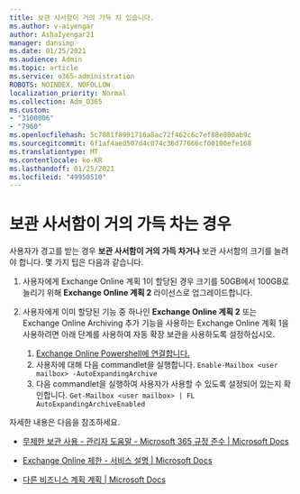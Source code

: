 ```yaml
---
title: 보관 사서함이 거의 가득 차 있습니다.
ms.author: v-aiyengar
author: AshaIyengar21
manager: dansimp
ms.date: 01/25/2021
ms.audience: Admin
ms.topic: article
ms.service: o365-administration
ROBOTS: NOINDEX, NOFOLLOW
localization_priority: Normal
ms.collection: Adm_O365
ms.custom:
- "3100006"
- "7960"
ms.openlocfilehash: 5c7081f8991716a8ac72f462c6c7ef88e800ab9c
ms.sourcegitcommit: 6f1af4aed507d4c074c36d77666cf00100efe168
ms.translationtype: MT
ms.contentlocale: ko-KR
ms.lasthandoff: 01/25/2021
ms.locfileid: "49950510"
---
```

# <a name="your-archive-mailbox-is-almost-full"></a>보관 사서함이 거의 가득 차는 경우

사용자가 경고를 받는 경우 **보관 사서함이 거의 가득 차거나** 보관 사서함의 크기를 늘려야 합니다. 몇 가지 팁은 다음과 같습니다.

1. 사용자에게 Exchange Online 계획 1이 할당된 경우 크기를 50GB에서 100GB로 늘리기 위해 **Exchange Online 계획 2** 라이선스로 업그레이드합니다.
1. 사용자에게 이미 할당된 기능 중 하나인 **Exchange Online 계획 2** 또는 Exchange Online Archiving 추가 기능을 사용하는 Exchange Online 계획 1을 사용하려면 아래 단계를 사용하여 자동 확장 보관을 사용하도록 설정하십시오.
 
    1. [Exchange Online Powershell에 연결합니다.](https://docs.microsoft.com/powershell/exchange/connect-to-exchange-online-powershell?view=exchange-ps&preserve-view=true)
    2. 사용자에 대해 다음 commandlet을 실행합니다.  `Enable-Mailbox <user mailbox> -AutoExpandingArchive`
    1. 다음 commandlet을 실행하여 사용자가 사용할 수 있도록 설정되어 있는지 확인합니다.  `Get-Mailbox <user mailbox> | FL AutoExpandingArchiveEnabled`

자세한 내용은 다음을 참조하세요.

- [ 무제한 보관 사용 - 관리자 도움말 - Microsoft 365 규정 준수 | Microsoft Docs](https://docs.microsoft.com/microsoft-365/compliance/enable-unlimited-archiving?view=o365-worldwide&preserve-view=true)

- [Exchange Online 제한 - 서비스 설명 | Microsoft Docs](https://docs.microsoft.com/office365/servicedescriptions/exchange-online-service-description/exchange-online-limits?redirectedfrom=MSDN#storage-limits-across-standalone-plans)

- [다른 비즈니스 계획 계획 | Microsoft Docs](https://docs.microsoft.com/microsoft-365/commerce/subscriptions/upgrade-to-different-plan?view=o365-worldwide&preserve-view=true)

